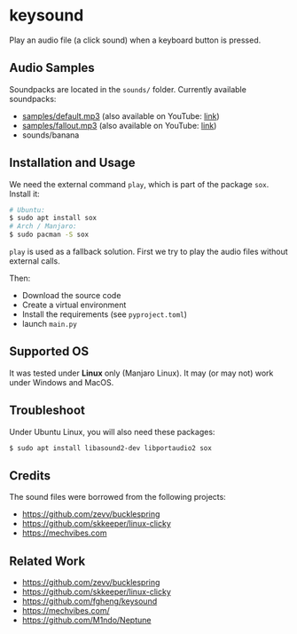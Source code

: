 # keysound

Play an audio file (a click sound) when a keyboard button is pressed.

## Audio Samples

Soundpacks are located in the `sounds/` folder.
Currently available soundpacks:  
- [samples/default.mp3](samples/default.mp3) (also available on YouTube: [link](https://www.youtube.com/watch?v=fSX_pSVUEUg))
- [samples/fallout.mp3](samples/fallout.mp3) (also available on YouTube: [link](https://www.youtube.com/watch?v=8x_DNb5s65U))
- sounds/banana

## Installation and Usage

We need the external command `play`, which is
part of the package `sox`. Install it:

```bash
# Ubuntu:
$ sudo apt install sox
# Arch / Manjaro:
$ sudo pacman -S sox
```

`play` is used as a fallback solution. First we
try to play the audio files without external calls.

Then:

- Download the source code
- Create a virtual environment
- Install the requirements (see `pyproject.toml`)
- launch `main.py`

## Supported OS

It was tested under **Linux** only (Manjaro Linux). It may (or may not)
work under Windows and MacOS.

## Troubleshoot

Under Ubuntu Linux, you will also need these packages:

```bash
$ sudo apt install libasound2-dev libportaudio2 sox
```

## Credits

The sound files were borrowed from the following
projects:

- https://github.com/zevv/bucklespring
- https://github.com/skkeeper/linux-clicky
- https://mechvibes.com

## Related Work

- https://github.com/zevv/bucklespring
- https://github.com/skkeeper/linux-clicky
- https://github.com/fgheng/keysound
- https://mechvibes.com/
- https://github.com/M1ndo/Neptune
